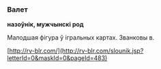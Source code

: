 ### Валет
**назоўнік, мужчынскі род**

Малодшая фігура ў ігральных картах. Званковы в.

<a rel="author">[http://rv-blr.com/](http://rv-blr.com/slounik.jsp?letterId=0&maskId=0&pageId=483)</a>

